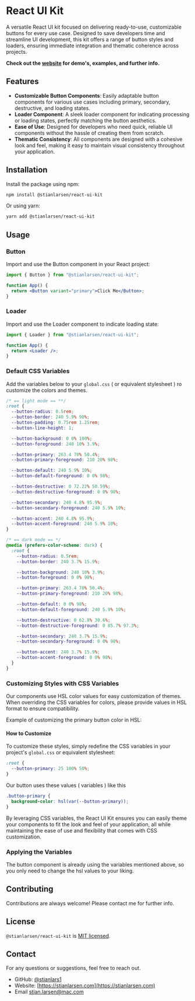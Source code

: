 # React UI Kit

A versatile React UI kit focused on delivering ready-to-use, customizable buttons for every use case. Designed to save developers time and streamline UI development, this kit offers a range of button styles and loaders, ensuring immediate integration and thematic coherence across projects.

**Check out the [website](https://react-ui-kit.dev) for demo's, examples, and further info.**

## Features

- **Customizable Button Components**: Easily adaptable button components for various use cases including primary, secondary, destructive, and loading states.
- **Loader Component**: A sleek loader component for indicating processing or loading states, perfectly matching the button aesthetics.
- **Ease of Use**: Designed for developers who need quick, reliable UI components without the hassle of creating them from scratch.
- **Thematic Consistency**: All components are designed with a cohesive look and feel, making it easy to maintain visual consistency throughout your application.

## Installation

Install the package using npm:

```bash
npm install @stianlarsen/react-ui-kit
```

Or using yarn:

```bash
yarn add @stianlarsen/react-ui-kit
```

## Usage

### Button

Import and use the Button component in your React project:

```jsx
import { Button } from "@stianlarsen/react-ui-kit";

function App() {
  return <Button variant="primary">Click Me</Button>;
}
```

### Loader

Import and use the Loader component to indicate loading state:

```jsx
import { Loader } from "@stianlarsen/react-ui-kit";

function App() {
  return <Loader />;
}
```

### Default CSS Variables

Add the variables below to your `global.css` ( or equivalent stylesheet ) ro customize the colors and themes.

```css
/* == light mode == **/
:root {
  --button-radius: 0.5rem;
  --button-border: 240 5.9% 90%;
  --button-padding: 0.75rem 1.25rem;
  --button-line-height: 1;

  --button-background: 0 0% 100%;
  --button-foreground: 240 10% 3.9%;

  --button-primary: 263.4 70% 50.4%;
  --button-primary-foreground: 210 20% 98%;

  --button-default: 240 5.9% 10%;
  --button-default-foreground: 0 0% 98%;

  --button-destructive: 0 72.22% 50.59%;
  --button-destructive-foreground: 0 0% 98%;

  --button-secondary: 240 4.8% 95.9%;
  --button-secondary-foreground: 240 5.9% 10%;

  --button-accent: 240 4.8% 95.9%;
  --button-accent-foreground: 240 5.9% 10%;
}

/* == dark mode == */
@media (prefers-color-scheme: dark) {
  :root {
    --button-radius: 0.5rem;
    --button-border: 240 3.7% 15.9%;

    --button-background: 240 10% 3.9%;
    --button-foreground: 0 0% 98%;

    --button-primary: 263.4 70% 50.4%;
    --button-primary-foreground: 210 20% 98%;

    --button-default: 0 0% 98%;
    --button-default-foreground: 240 5.9% 10%;

    --button-destructive: 0 62.8% 30.6%;
    --button-destructive-foreground: 0 85.7% 97.3%;

    --button-secondary: 240 3.7% 15.9%;
    --button-secondary-foreground: 0 0% 98%;

    --button-accent: 240 3.7% 15.9%;
    --button-accent-foreground: 0 0% 98%;
  }
}
```

### Customizing Styles with CSS Variables

Our components use HSL color values for easy customization of themes. When overriding the CSS variables for colors, please provide values in HSL format to ensure compatibility.

Example of customizing the primary button color in HSL:

#### How to Customize

To customize these styles, simply redefine the CSS variables in your project's `global.css` or equivalent stylesheet:

```css
:root {
  --button-primary: 25 100% 50%;
}
```

Our button uses these values ( variables ) like this

```css
.button-primary {
  background-color: hsl(var(--button-primary));
}
```

By leveraging CSS variables, the React UI Kit ensures you can easily theme your components to fit the look and feel of your application, all while maintaining the ease of use and flexibility that comes with CSS customization.

### Applying the Variables

The button component is already using the variables mentioned above, so you only need to change the hsl values to your liking.

## Contributing

Contributions are always welcome! Please contact me for further info.

## License

`@stianlarsen/react-ui-kit` is [MIT licensed](./LICENSE).

## Contact

For any questions or suggestions, feel free to reach out.

- GitHub: [@stianlars1](https://github.com/stianlars1)
- Website: [https://stianlarsen.com](https://stianlarsen.com)
- Email [stian.larsen@mac.com](mailto:stian.larsen@mac.com)
